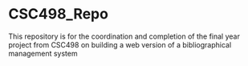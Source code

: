 # CSC498_Repo
This repository is for the coordination and completion of the final year project from CSC498 on building a web version of a bibliographical management system
